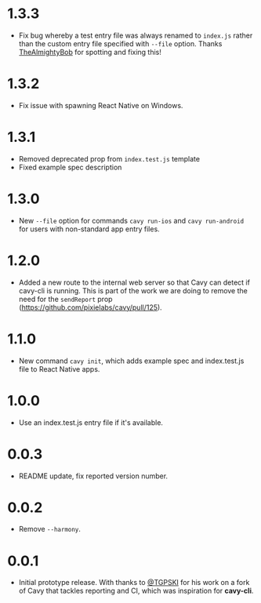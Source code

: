 # 1.3.3

- Fix bug whereby a test entry file was always renamed to `index.js` rather than
the custom entry file specified with `--file` option. Thanks [TheAlmightyBob](https://github.com/TheAlmightyBob)
for spotting and fixing this!

# 1.3.2

- Fix issue with spawning React Native on Windows.

# 1.3.1

- Removed deprecated prop from `index.test.js` template
- Fixed example spec description

# 1.3.0

- New `--file` option for commands `cavy run-ios` and `cavy run-android` for
  users with non-standard app entry files.

# 1.2.0

- Added a new route to the internal web server so that Cavy can detect if
  cavy-cli is running. This is part of the work we are doing to remove the need
  for the `sendReport` prop (https://github.com/pixielabs/cavy/pull/125).

# 1.1.0

- New command `cavy init`, which adds example spec and index.test.js file to
React Native apps.

# 1.0.0

- Use an index.test.js entry file if it's available.

# 0.0.3

- README update, fix reported version number.

# 0.0.2

- Remove `--harmony`.

# 0.0.1

- Initial prototype release. With thanks to
  [@TGPSKI](https://github.com/TGPSKI) for his work on a fork of Cavy that
  tackles reporting and CI, which was inspiration for **cavy-cli**.
